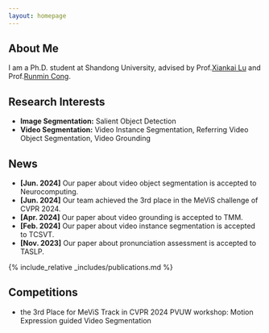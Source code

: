 ```yaml
---
layout: homepage
---
```


## About Me

I am a Ph.D. student at Shandong University, advised by Prof.[Xiankai Lu](https://faculty.sdu.edu.cn/luxiankai/zh_CN/index.htm) and Prof.[Runmin Cong](https://rmcong.github.io/).

## Research Interests

- **Image Segmentation:** Salient Object Detection
- **Video Segmentation:** Video Instance Segmentation, Referring Video Object Segmentation, Video Grounding

## News
- **[Jun. 2024]** Our paper about video object segmentation is accepted to Neurocomputing.
- **[Jun. 2024]** Our team achieved the 3rd place in the MeViS challenge of CVPR 2024.
- **[Apr. 2024]** Our paper about video grounding is accepted to TMM.
- **[Feb. 2024]** Our paper about video instance segmentation is accepted to TCSVT.
- **[Nov. 2023]** Our paper about pronunciation assessment is accepted to TASLP.

{% include_relative _includes/publications.md %}

## Competitions
- the 3rd Place for MeViS Track in CVPR 2024 PVUW workshop: Motion Expression guided Video Segmentation

